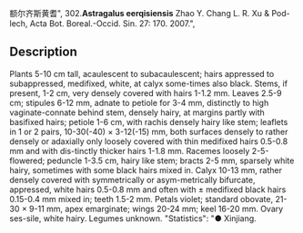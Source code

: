 额尔齐斯黄耆",
302.**Astragalus eerqisiensis** Zhao Y. Chang L. R. Xu & Pod-lech, Acta Bot. Boreal.-Occid. Sin. 27: 170. 2007.",

## Description
Plants 5-10 cm tall, acaulescent to subacaulescent; hairs appressed to subappressed, medifixed, white, at calyx some-times also black. Stems, if present, 1-2 cm, very densely covered with hairs 1-1.2 mm. Leaves 2.5-9 cm; stipules 6-12 mm, adnate to petiole for 3-4 mm, distinctly to high vaginate-connate behind stem, densely hairy, at margins partly with basifixed hairs; petiole 1-6 cm, with rachis densely hairy like stem; leaflets in 1 or 2 pairs, 10-30(-40) × 3-12(-15) mm, both surfaces densely to rather densely or adaxially only loosely covered with thin medifixed hairs 0.5-0.8 mm and with dis-tinctly thicker hairs 1-1.8 mm. Racemes loosely 2-5-flowered; peduncle 1-3.5 cm, hairy like stem; bracts 2-5 mm, sparsely white hairy, sometimes with some black hairs mixed in. Calyx 10-13 mm, rather densely covered with symmetrically or asym-metrically bifurcate, appressed, white hairs 0.5-0.8 mm and often with ± medifixed black hairs 0.15-0.4 mm mixed in; teeth 1.5-2 mm. Petals violet; standard obovate, 21-30 × 9-11 mm, apex emarginate; wings 20-24 mm; keel 16-20 mm. Ovary ses-sile, white hairy. Legumes unknown.
  "Statistics": "● Xinjiang.
